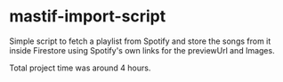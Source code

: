 # mastif-import-script

Simple script to fetch a playlist from Spotify and store the songs from it inside Firestore using Spotify's own links for the previewUrl and Images.

Total project time was around 4 hours.
